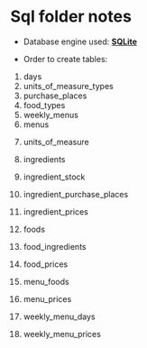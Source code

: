 # Sql folder notes

- Database engine used: [**SQLite**](https://www.sqlite.org/about.html)


- Order to create tables:

<!--- No Foreign keys -->
<!-- Actually tables with not FK could be created in any order -->
1. days
2. units_of_measure_types
3. purchase_places
4. food_types
5. weekly_menus
6. menus

<!--- With Foreign keys -->
7. units_of_measure

8. ingredients
9. ingredient_stock
10. ingredient_purchase_places
11. ingredient_prices

12. foods
13. food_ingredients
14. food_prices

15. menu_foods
16. menu_prices

17. weekly_menu_days
18. weekly_menu_prices